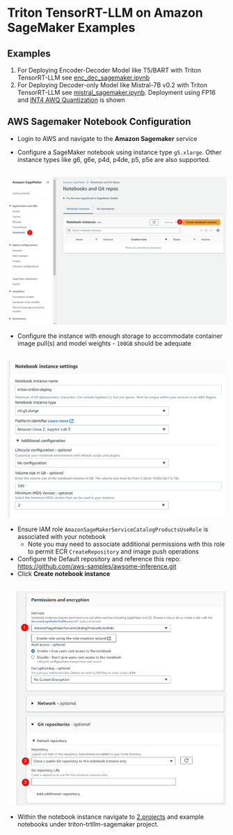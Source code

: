 # Triton TensorRT-LLM on Amazon SageMaker Examples

## Examples

1. For Deploying Encoder-Decoder Model like T5/BART with Triton TensorRT-LLM see [enc_dec_sagemaker.ipynb](./enc_dec_sagemaker.ipynb)
2. For Deploying Decoder-only Model like Mistral-7B v0.2 with Triton TensorRT-LLM see [mistral_sagemaker.ipynb](./mistral_sagemaker.ipynb). Deployment using FP16 and [INT4 AWQ Quantization](./workspace/int4awq_mistral.sh) is shown


## AWS Sagemaker Notebook Configuration

- Login to AWS and navigate to the **Amazon Sagemaker** service

- Configure a SageMaker notebook using instance type `g5.xlarge`. Other instance types like g6, g6e, p4d, p4de, p5, p5e are also supported.
<br />
<img src="img/sm_01.png" alt="Configure a new notebook" width="550"/>

- Configure the instance with enough storage to accommodate container image pull(s) and model weights - `100GB` should be adequate
<br />
<img src="img/sm_02.png" alt="Set notebook instance parameters" width="550"/>

- Ensure IAM role `AmazonSageMakerServiceCatalogProductsUseRole` is associated with your notebook
  - Note you may need to associate additional permissions with this role to permit ECR `CreateRepository` and image push operations
- Configure the Default repository and reference this repo: https://github.com/aws-samples/awsome-inference.git
- Click **Create notebook instance**
<br />
<img src="img/sm_03.png" alt="Set notebook permissions and git repo" width="550"/>

- Within the notebook instance navigate to [2.projects](https://github.com/aws-samples/awsome-inference/tree/main/2.projects) and example notebooks under triton-trtllm-sagemaker project.
